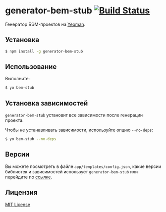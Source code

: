 # generator-bem-stub [![Build Status](https://travis-ci.org/bem/generator-bem-stub.svg)](https://travis-ci.org/bem/generator-bem-stub)

Генератор БЭМ-проектов на [Yeoman](http://yeoman.io).

## Установка

```bash
$ npm install -g generator-bem-stub
```

## Использование

Выполните:

```bash
$ yo bem-stub
```

## Установка зависимостей

```generator-bem-stub``` установит все зависимости после генерации проекта.

Чтобы не устанавливать зависимости, используйте опцию ```--no-deps```:

```bash
$ yo bem-stub --no-deps
```

## Версии

Вы можете посмотреть в файле ```app/templates/config.json```, какие версии библиотек и зависимостей использует ```generator-bem-stub``` или перейдите по [ссылке](https://github.com/bem/generator-bem-stub/blob/master/app/templates/config.json#L2-L19).

## Лицензия

[MIT License](http://en.wikipedia.org/wiki/MIT_License)
